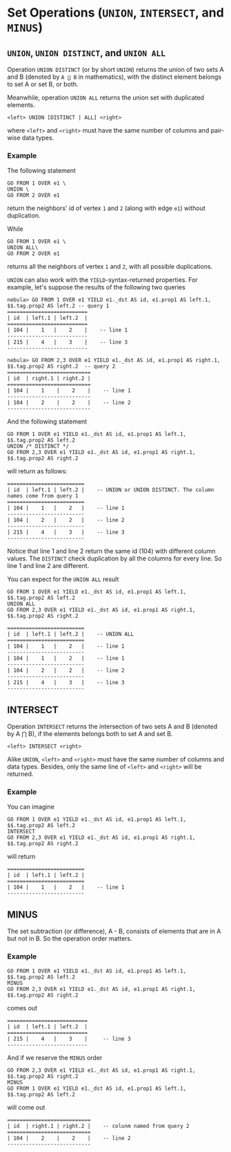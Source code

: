 # Set Operations (`UNION`, `INTERSECT`, and `MINUS`)

## `UNION`, `UNION DISTINCT`, and `UNION ALL`

Operation `UNION DISTINCT` (or by short `UNION`) returns the union of two sets A and B (denoted by `A ⋃ B` in mathematics), with the distinct element belongs to set A or set B, or both.

Meanwhile, operation `UNION ALL` returns the union set with duplicated elements.

```
<left> UNION [DISTINCT | ALL] <right>
```
where `<left>` and `<right>` must have the same number of columns and pair-wise data types.

### Example

The following statement
```
GO FROM 1 OVER e1 \
UNION \
GO FROM 2 OVER e1
```
return the neighbors' id of vertex `1` and `2` (along with edge `e1`) without duplication.

While
```
GO FROM 1 OVER e1 \
UNION ALL\
GO FROM 2 OVER e1
```
returns all the neighbors of vertex `1` and `2`, with all possible duplications.

`UNION` can also work with the `YIELD`-syntax-returned properties. For example, let's suppose the results of the following two queries 

```
nebula> GO FROM 1 OVER e1 YIELD e1._dst AS id, e1.prop1 AS left.1, $$.tag.prop2 AS left.2 -- query 1
==========================
| id  | left.1 | left.2  |
==========================
| 104 |    1   |    2    |    -- line 1
--------------------------
| 215 |    4   |    3    |    -- line 3
--------------------------

nebula> GO FROM 2,3 OVER e1 YIELD e1._dst AS id, e1.prop1 AS right.1, $$.tag.prop2 AS right.2  -- query 2
===========================
| id  | right.1 | right.2 |
===========================
| 104 |    1    |    2    |    -- line 1
---------------------------
| 104 |    2    |    2    |    -- line 2
---------------------------
```

And the following statement 

```
GO FROM 1 OVER e1 YIELD e1._dst AS id, e1.prop1 AS left.1, $$.tag.prop2 AS left.2
UNION /* DISTINCT */
GO FROM 2,3 OVER e1 YIELD e1._dst AS id, e1.prop1 AS right.1, $$.tag.prop2 AS right.2
```

will return as follows:
```
=========================
| id  | left.1 | left.2 |    -- UNION or UNION DISTINCT. The column names come from query 1
=========================
| 104 |    1   |    2   |    -- line 1
-------------------------
| 104 |    2   |    2   |    -- line 2
-------------------------
| 215 |    4   |    3   |    -- line 3
-------------------------
```

Notice that line 1 and line 2 return the same id (104) with different column values. The `DISTINCT` check duplication by all the columns for every line. So line 1 and line 2 are different.

You can expect for the `UNION ALL` result
```
GO FROM 1 OVER e1 YIELD e1._dst AS id, e1.prop1 AS left.1, $$.tag.prop2 AS left.2
UNION ALL
GO FROM 2,3 OVER e1 YIELD e1._dst AS id, e1.prop1 AS right.1, $$.tag.prop2 AS right.2

=========================
| id  | left.1 | left.2 |    -- UNION ALL
=========================
| 104 |    1   |    2   |    -- line 1
-------------------------
| 104 |    1   |    2   |    -- line 1
-------------------------
| 104 |    2   |    2   |    -- line 2
-------------------------
| 215 |    4   |    3   |    -- line 3
-------------------------
```

## INTERSECT

Operation `INTERSECT` returns the intersection of two sets A and B (denoted by A ⋂ B), if the elements belongs both to set A and set B.

```
<left> INTERSECT <right>
```
Alike `UNION`, `<left>` and `<right>` must have the same number of columns and data types.
Besides, only the same line of `<left>` and `<right>` will be returned.

### Example

You can imagine

```
GO FROM 1 OVER e1 YIELD e1._dst AS id, e1.prop1 AS left.1, $$.tag.prop2 AS left.2
INTERSECT
GO FROM 2,3 OVER e1 YIELD e1._dst AS id, e1.prop1 AS right.1, $$.tag.prop2 AS right.2
```

will return

```
=========================
| id  | left.1 | left.2 |
=========================
| 104 |    1   |    2   |    -- line 1
-------------------------
```

## MINUS

The set subtraction (or difference), A - B, consists of elements that are in A but not in B. So the operation order matters.

### Example


```
GO FROM 1 OVER e1 YIELD e1._dst AS id, e1.prop1 AS left.1, $$.tag.prop2 AS left.2
MINUS
GO FROM 2,3 OVER e1 YIELD e1._dst AS id, e1.prop1 AS right.1, $$.tag.prop2 AS right.2
```

comes out

```
==========================
| id  | left.1 | left.2  |
==========================
| 215 |    4   |    3    |     -- line 3
--------------------------
```

And if we reserve the `MINUS` order

```
GO FROM 2,3 OVER e1 YIELD e1._dst AS id, e1.prop1 AS right.1, $$.tag.prop2 AS right.2
MINUS
GO FROM 1 OVER e1 YIELD e1._dst AS id, e1.prop1 AS left.1, $$.tag.prop2 AS left.2
```

will come out

```
===========================
| id  | right.1 | right.2 |    -- colunm named from query 2
===========================
| 104 |    2    |    2    |    -- line 2
---------------------------
```

